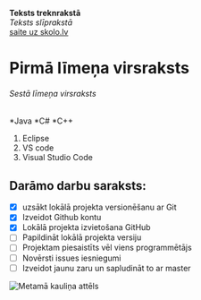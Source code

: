 **Teksts treknrakstā** <br>
*Teksts slīprakstā* <br>
[saite uz skolo.lv](https://skolo.lv) <br>

# Pirmā līmeņa virsraksts
###### Sestā līmeņa virsraksts

*Java
*C#
*C++

1. Eclipse
2. VS code
3. Visual Studio Code

## Darāmo darbu saraksts:
- [x] uzsākt lokālā projekta versionēšanu ar Git
- [x] Izveidot Github kontu
- [x] Lokālā projekta izvietošana GitHub
- [ ] Papildināt lokālā projekta versiju
- [ ] Projektam piesaistīts vēl viens programmētājs
- [ ] Novērsti issues iesniegumi
- [ ] Izveidot jaunu zaru un sapludināt to ar master

![Metamā kauliņa attēls](https://pngimg.com/uploads/dice/dice_PNG109.png)
